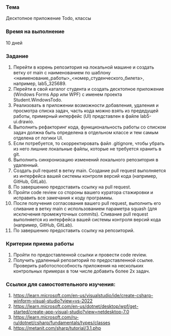 ### Тема
Десктопное приложение Todo, классы

### Время на выполнение
10 дней

### Задание
1. Перейти в корень репозитория на локальной машине и создать ветку от main с наименованием по шаблону <наименование_работы>_<номер_студенческого_билета>, например, lab5_325689.
2. Перейти в свой каталог студента и создать десктопное приложение (Windows Forms App или WPF) с именем проекта Student.WindowsTodo.
3. Реализовать в приложении возможности добавления, удаления и просмотра списка  задач, часть кода можно взять из предедущей работы, примерный интерфейс (UI) представлен в файле lab5-ui.drawio.
4. Выполнить рефакторинг кода, функциональность работы со списком задач должна быть определена в отдельном классе и тем самым отделена от логики UI.
5. Если потребуется, то скорректировать файл .gitignore, чтобы убрать из него лишние локальные файлы, которые не требуется хранить в git.
6. Выполнить синхронизацию изменений локального репозитория в удаленный.
7. Создать pull request в ветку main. Создание pull request выполняется из интерфейса вашей системы контроля версий кода (например, GitHub, GitLab).
8. По завершению предоставить ссылку на pull request.
9. Пройти code review со стороны вашего куратора стажировки и исправить все замечания к коду программы.
10. После получения согласования вашего pull request, выполнить его сливание в ветку main c использованием параметра squash (для исключения промежуточных commits). Сливание pull request выполняется из интерфейса вашей системы контроля версий кода (например, GitHub, GitLab).
11. По завершению предоставить ссылку на репозиторий.

### Критерии приема работы
1. Пройти по предоставленной ссылки и провести code review. 
2. Получить удаленный репозиторий по предоставленной ссылке. Проверить работоспособность приложения на нескольких контрольных примерах в том числе добавить более 2х задач.

### Ссылки для самостоятельного изучения:
1. https://learn.microsoft.com/en-us/visualstudio/ide/create-csharp-winform-visual-studio?view=vs-2022
2. https://learn.microsoft.com/en-us/dotnet/desktop/wpf/get-started/create-app-visual-studio?view=netdesktop-7.0
3. https://learn.microsoft.com/ru-ru/dotnet/csharp/fundamentals/types/classes
4. https://metanit.com/sharp/tutorial/3.1.php